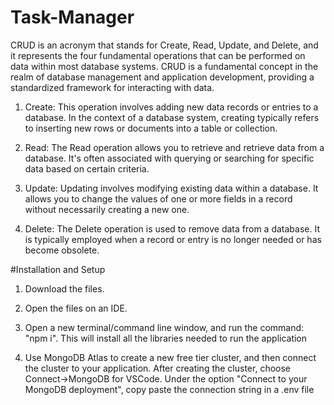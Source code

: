 # Task-Manager
CRUD is an acronym that stands for Create, Read, Update, and Delete, and it represents the four fundamental operations that can be performed on data within most database systems. CRUD is a fundamental concept in the realm of database management and application development, providing a standardized framework for interacting with data.

1. Create: This operation involves adding new data records or entries to a database. In the context of a database system, creating typically refers to inserting new rows or documents into a table or collection.

2. Read: The Read operation allows you to retrieve and retrieve data from a database. It's often associated with querying or searching for specific data based on certain criteria.

3. Update: Updating involves modifying existing data within a database. It allows you to change the values of one or more fields in a record without necessarily creating a new one.

4. Delete: The Delete operation is used to remove data from a database. It is typically employed when a record or entry is no longer needed or has become obsolete.

#Installation and Setup

1. Download the files.

2. Open the files on an IDE.

3. Open a new terminal/command line window, and run the command: "npm i". This will install all the libraries needed to run the application

4. Use MongoDB Atlas to create a new free tier cluster, and then connect the cluster to your application. After creating the cluster, choose Connect->MongoDB for VSCode. Under the option "Connect to your MongoDB deployment", copy paste the connection string in a .env file
